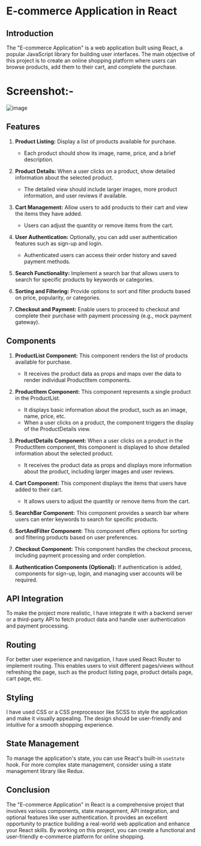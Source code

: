 # E-commerce Application in React

## Introduction

The "E-commerce Application" is a web application built using React, a popular JavaScript library for building user interfaces. The main objective of this project is to create an online shopping platform where users can browse products, add them to their cart, and complete the purchase.

# Screenshot:-

![image](https://github.com/DeeptiDaisy/E-commerce-application/assets/109961309/b7af888c-cee5-44ef-b381-a72ba7e5d0e9)

## Features

1. **Product Listing:** Display a list of products available for purchase.
   - Each product should show its image, name, price, and a brief description.

2. **Product Details:** When a user clicks on a product, show detailed information about the selected product.
   - The detailed view should include larger images, more product information, and user reviews if available.

3. **Cart Management:** Allow users to add products to their cart and view the items they have added.
   - Users can adjust the quantity or remove items from the cart.

4. **User Authentication:** Optionally, you can add user authentication features such as sign-up and login.
   - Authenticated users can access their order history and saved payment methods.

5. **Search Functionality:** Implement a search bar that allows users to search for specific products by keywords or categories.

6. **Sorting and Filtering:** Provide options to sort and filter products based on price, popularity, or categories.

7. **Checkout and Payment:** Enable users to proceed to checkout and complete their purchase with payment processing (e.g., mock payment gateway).

## Components

1. **ProductList Component:** This component renders the list of products available for purchase.
   - It receives the product data as props and maps over the data to render individual ProductItem components.

2. **ProductItem Component:** This component represents a single product in the ProductList.
   - It displays basic information about the product, such as an image, name, price, etc.
   - When a user clicks on a product, the component triggers the display of the ProductDetails view.

3. **ProductDetails Component:** When a user clicks on a product in the ProductItem component, this component is displayed to show detailed information about the selected product.
   - It receives the product data as props and displays more information about the product, including larger images and user reviews.

4. **Cart Component:** This component displays the items that users have added to their cart.
   - It allows users to adjust the quantity or remove items from the cart.

5. **SearchBar Component:** This component provides a search bar where users can enter keywords to search for specific products.

6. **SortAndFilter Component:** This component offers options for sorting and filtering products based on user preferences.

7. **Checkout Component:** This component handles the checkout process, including payment processing and order completion.

8. **Authentication Components (Optional):** If authentication is added, components for sign-up, login, and managing user accounts will be required.

## API Integration

To make the project more realistic, I have integrate it with a backend server or a third-party API to fetch product data and handle user authentication and payment processing.

## Routing

For better user experience and navigation, I have used React Router to implement routing. This enables users to visit different pages/views without refreshing the page, such as the product listing page, product details page, cart page, etc.

## Styling

I have used CSS or a CSS preprocessor like SCSS to style the application and make it visually appealing. The design should be user-friendly and intuitive for a smooth shopping experience.

## State Management

To manage the application's state, you can use React's built-in `useState` hook. For more complex state management, consider using a state management library like Redux.

## Conclusion

The "E-commerce Application" in React is a comprehensive project that involves various components, state management, API integration, and optional features like user authentication. It provides an excellent opportunity to practice building a real-world web application and enhance your React skills. By working on this project, you can create a functional and user-friendly e-commerce platform for online shopping.

 

 
